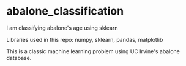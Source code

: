# abalone_classification
I am classifying abalone's age using sklearn

Libraries used in this repo: numpy, sklearn, pandas, matplotlib

This is a classic machine learning problem using UC Irvine's abalone database.

